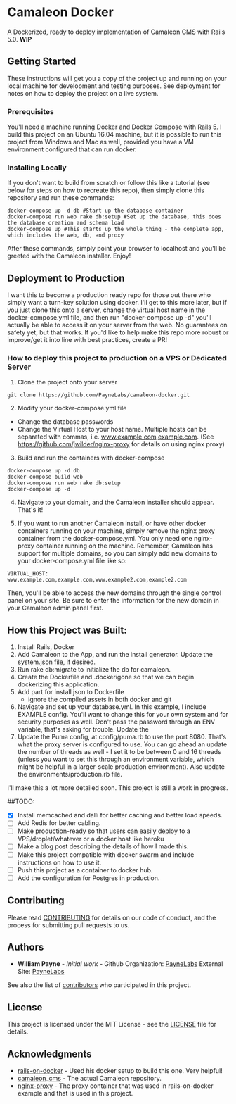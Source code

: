 # Camaleon Docker

A Dockerized, ready to deploy implementation of Camaleon CMS with Rails 5.0. **WIP**

## Getting Started

These instructions will get you a copy of the project up and running on your local machine for development and testing purposes. See deployment for notes on how to deploy the project on a live system.

### Prerequisites

You'll need a machine running Docker and Docker Compose with Rails 5. I build this project on an Ubuntu 16.04 machine, but it is possible to run this project from Windows and Mac as well, provided you have a VM environment configured that can run docker.

### Installing Locally

If you don't want to build from scratch or follow this like a tutorial (see below for steps on how to recreate this repo), then simply clone this repository and run these commands:

```
docker-compose up -d db #Start up the database container
docker-compose run web rake db:setup #Set up the database, this does the database creation and schema load
docker-compose up #This starts up the whole thing - the complete app, which includes the web, db, and proxy
```
After these commands, simply point your browser to localhost and you'll be greeted with the Camaleon installer. Enjoy!

## Deployment to Production

I want this to become a production ready repo for those out there who simply want a turn-key solution using docker. I'll get to this more later, but if you just clone this onto a server, change the virtual host name in the docker-compose.yml file, and then run "docker-compose up -d" you'll actually be able to access it on your server from the web. No guarantees on safety yet, but that works. If you'd like to help make this repo more robust or improve/get it into line with best practices, create a PR!

### How to deploy this project to production on a VPS or Dedicated Server

1. Clone the project onto your server

```
git clone https://github.com/PayneLabs/camaleon-docker.git
```

2. Modify your docker-compose.yml file
  - Change the database passwords
  - Change the Virtual Host to your host name. Multiple hosts can be separated with commas, i.e. www.example.com,example.com. (See https://github.com/jwilder/nginx-proxy for details on using nginx proxy)

3. Build and run the containers with docker-compose

```
docker-compose up -d db
docker-compose build web
docker-compose run web rake db:setup
docker-compose up -d
```

4. Navigate to your domain, and the Camaleon installer should appear. That's it!

5. If you want to run another Camaleon install, or have other docker containers running on your machine, simply remove the nginx proxy container from the docker-compose.yml. You only need one nginx-proxy container running on the machine. Remember, Camaleon has support for multiple domains, so you can simply add new domains to your docker-compose.yml file like so:

```
VIRTUAL_HOST: www.example.com,example.com,www.example2.com,example2.com
```
Then, you'll be able to access the new domains through the single control panel on your site. Be sure to enter the information for the new domain in your Camaleon admin panel first.

## How this Project was Built:

1. Install Rails, Docker
2. Add Camaleon to the App, and run the install generator. Update the system.json file, if desired.
3. Run rake db:migrate to initialize the db for camaleon.
4. Create the Dockerfile and .dockerigone so that we can begin dockerizing this application.
5. Add part for install json to Dockerfile
	- ignore the compiled assets in both docker and git
6. Navigate and set up your database.yml. In this example, I include EXAMPLE config. You'll want to change this for your own system and for security purposes as well. Don't pass the password through an ENV variable, that's asking for trouble. Update the 
7. Update the Puma config, at config/puma.rb to use the port 8080. That's what the proxy server is configured to use. You can go ahead an update the number of threads as well - I set it to be between 0 and 16 threads (unless you want to set this through an environment variable, which might be helpful in a larger-scale production environment). Also update the environments/production.rb file.

I'll make this a lot more detailed soon. This project is still a work in progress.

##TODO:

* [x] Install memcached and dalli for better caching and better load speeds.
* [ ] Add Redis for better cabling.
* [ ] Make production-ready so that users can easily deploy to a VPS/droplet/whatever or a docker host like heroku
* [ ] Make a blog post describing the details of how I made this.
* [ ] Make this project compatible with docker swarm and include instructions on how to use it.
* [ ] Push this project as a container to docker hub.
* [ ] Add the configuration for Postgres in production.

## Contributing

Please read [CONTRIBUTING](CONTRIBUTING.md) for details on our code of conduct, and the process for submitting pull requests to us.

## Authors

* **William Payne** - *Initial work* - Github Organization: [PayneLabs](https://github.com/PayneLabs) External Site: [PayneLabs](http://paynelabs.io)

See also the list of [contributors](https://github.com/PayneLabs/camaleon-docker/contributors) who participated in this project.

## License

This project is licensed under the MIT License - see the [LICENSE](LICENSE) file for details.

## Acknowledgments

* [rails-on-docker](https://github.com/neckhair/rails-on-docker) - Used his docker setup to build this one. Very helpful!
* [camaleon_cms](https://github.com/owen2345/camaleon-cms) - The actual Camaleon repository. 
* [nginx-proxy](https://github.com/jwilder/nginx-proxy) - The proxy container that was used in rails-on-docker example and that is used in this project.